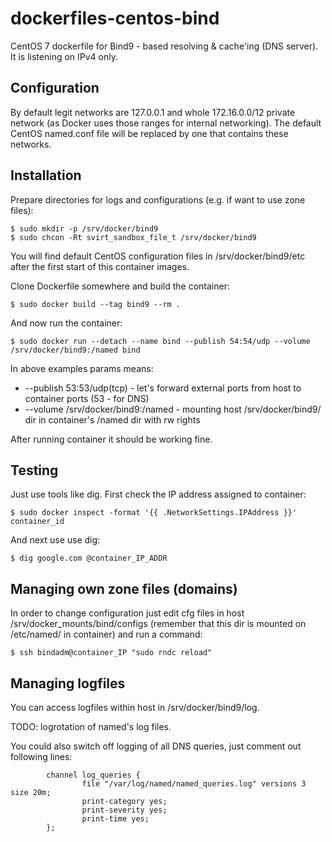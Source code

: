 dockerfiles-centos-bind
========================

CentOS 7 dockerfile for Bind9 - based resolving & cache'ing (DNS server). It is
listening on IPv4 only.

Configuration
-----

By default legit networks are 127.0.0.1 and whole 172.16.0.0/12 private network
(as Docker uses those ranges for internal networking). The default CentOS named.conf
file will be replaced by one that contains these networks.

Installation
-----

Prepare directories for logs and configurations (e.g. if want to use zone files):

    $ sudo mkdir -p /srv/docker/bind9
    $ sudo chcon -Rt svirt_sandbox_file_t /srv/docker/bind9

You will find default CentOS configuration files in /srv/docker/bind9/etc after
the first start of this container images.

Clone Dockerfile somewhere and build the container:

    $ sudo docker build --tag bind9 --rm .

And now run the container:

    $ sudo docker run --detach --name bind --publish 54:54/udp --volume /srv/docker/bind9:/named bind


In above examples params means:

* --publish 53:53/udp(tcp) - let's forward external ports from host to container ports (53 - for DNS)
* --volume /srv/docker/bind9:/named - mounting host /srv/docker/bind9/ dir in container's /named dir with rw rights

After running container it should be working fine.

Testing
-----

Just use tools like dig. First check the IP address assigned to container:

    $ sudo docker inspect -format '{{ .NetworkSettings.IPAddress }}' container_id

And next use use dig:

    $ dig google.com @container_IP_ADDR


Managing own zone files (domains)
-----

In order to change configuration just edit cfg files in host
/srv/docker_mounts/bind/configs (remember that this dir is mounted on
/etc/named/ in container) and run a command:

    $ ssh bindadm@container_IP "sudo rndc reload"

Managing logfiles
-----

You can access logfiles within host in /srv/docker/bind9/log.

TODO: logrotation of named's log files.

You could also switch off logging of all DNS queries, just comment out following lines:

```
        channel log_queries {
                file "/var/log/named/named_queries.log" versions 3 size 20m;
                print-category yes;
                print-severity yes;
                print-time yes;
        };

```
